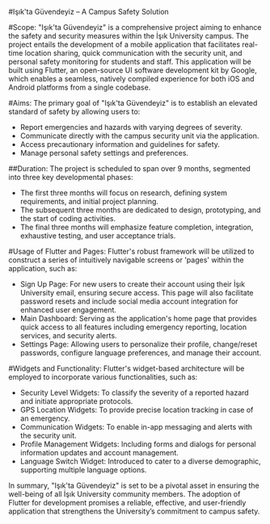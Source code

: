 #Işık'ta Güvendeyiz – A Campus Safety Solution

#Scope:
"Işık'ta Güvendeyiz" is a comprehensive project aiming to enhance the safety and security measures within the İşık University campus. The project entails the development of a mobile application that facilitates real-time location sharing, quick communication with the security unit, and personal safety monitoring for students and staff. This application will be built using Flutter, an open-source UI software development kit by Google, which enables a seamless, natively compiled experience for both iOS and Android platforms from a single codebase.

#Aims:
The primary goal of "Işık'ta Güvendeyiz" is to establish an elevated standard of safety by allowing users to:
- Report emergencies and hazards with varying degrees of severity.
- Communicate directly with the campus security unit via the application.
- Access precautionary information and guidelines for safety.
- Manage personal safety settings and preferences.

##Duration:
The project is scheduled to span over 9 months, segmented into three key developmental phases:
- The first three months will focus on research, defining system requirements, and initial project planning.
- The subsequent three months are dedicated to design, prototyping, and the start of coding activities.
- The final three months will emphasize feature completion, integration, exhaustive testing, and user acceptance trials.

#Usage of Flutter and Pages:
Flutter's robust framework will be utilized to construct a series of intuitively navigable screens or 'pages' within the application, such as:
- Sign Up Page: For new users to create their account using their İşık University email, ensuring secure access. This page will also facilitate password resets and include social media account integration for enhanced user engagement.
- Main Dashboard: Serving as the application's home page that provides quick access to all features including emergency reporting, location services, and security alerts.
- Settings Page: Allowing users to personalize their profile, change/reset passwords, configure language preferences, and manage their account.

#Widgets and Functionality:
Flutter's widget-based architecture will be employed to incorporate various functionalities, such as:
- Security Level Widgets: To classify the severity of a reported hazard and initiate appropriate protocols.
- GPS Location Widgets: To provide precise location tracking in case of an emergency.
- Communication Widgets: To enable in-app messaging and alerts with the security unit.
- Profile Management Widgets: Including forms and dialogs for personal information updates and account management.
- Language Switch Widget: Introduced to cater to a diverse demographic, supporting multiple language options.

In summary, "Işık'ta Güvendeyiz" is set to be a pivotal asset in ensuring the well-being of all İşık University community members. The adoption of Flutter for development promises a reliable, effective, and user-friendly application that strengthens the University’s commitment to campus safety.
